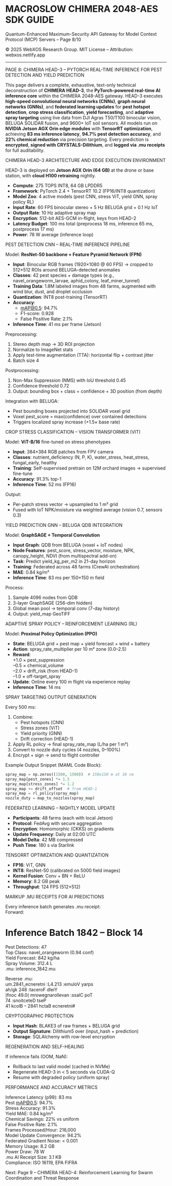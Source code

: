 # MACROSLOW CHIMERA 2048-AES SDK GUIDE  
Quantum-Enhanced Maximum-Security API Gateway for Model Context Protocol (MCP) Servers – Page 8/10  

© 2025 WebXOS Research Group. MIT License – Attribution: webxos.netlify.app  

---  

PAGE 8: CHIMERA HEAD-3 – PYTORCH REAL-TIME INFERENCE FOR PEST DETECTION AND YIELD PREDICTION  

This page delivers a complete, exhaustive, text-only technical deconstruction of **CHIMERA HEAD-3**, the **PyTorch-powered real-time AI inference core** within the CHIMERA 2048-AES gateway. HEAD-3 executes **high-speed convolutional neural networks (CNNs)**, **graph neural networks (GNNs)**, and **federated learning updates** for **pest hotspot detection**, **crop stress classification**, **yield forecasting**, and **adaptive spray targeting** using live data from DJI Agras T50/T100 binocular vision, BELUGA SOLIDAR fusion, and 9600+ IoT soil sensors. All models run on **NVIDIA Jetson AGX Orin edge modules** with **TensorRT optimization**, achieving **83 ms inference latency**, **94.7% pest detection accuracy**, and **22% chemical reduction** via precision targeting. Every prediction is **encrypted**, **signed with CRYSTALS-Dilithium**, and **logged via .mu receipts** for full auditability.  

CHIMERA HEAD-3 ARCHITECTURE AND EDGE EXECUTION ENVIRONMENT  

HEAD-3 is deployed on **Jetson AGX Orin (64 GB)** at the drone or base station, with **cloud H100 retraining** nightly.  
- **Compute**: 275 TOPS INT8, 64 GB LPDDR5  
- **Framework**: PyTorch 2.4 + TensorRT 10.2 (FP16/INT8 quantization)  
- **Model Zoo**: 4 active models (pest CNN, stress ViT, yield GNN, spray policy RL)  
- **Input Rate**: 60 FPS binocular stereo + 5 Hz BELUGA grid + 0.1 Hz IoT  
- **Output Rate**: 10 Hz adaptive spray map  
- **Encryption**: 512-bit AES-GCM in-flight, keys from HEAD-2  
- **Latency Budget**: 100 ms total (preprocess 18 ms, inference 65 ms, postprocess 17 ms)  
- **Power**: 78 W average (inference loop)  

PEST DETECTION CNN – REAL-TIME INFERENCE PIPELINE  

Model: **ResNet-50 backbone + Feature Pyramid Network (FPN)**  
- **Input**: Binocular RGB frames (1920×1080 @ 60 FPS) → cropped to 512×512 ROIs around BELUGA-detected anomalies  
- **Classes**: 42 pest species + damage types (e.g., navel_orangeworm_larvae, aphid_colony, leaf_miner_tunnel)  
- **Training Data**: 1.8M labeled images from 48 farms, augmented with wind blur, dust, and droplet occlusion  
- **Quantization**: INT8 post-training (TensorRT)  
- **Accuracy**:  
  - mAP@0.5: 94.7%  
  - F1-score: 0.928  
  - False Positive Rate: 2.1%  
- **Inference Time**: 41 ms per frame (Jetson)  

Preprocessing:  
1. Stereo depth map → 3D ROI projection  
2. Normalize to ImageNet stats  
3. Apply test-time augmentation (TTA): horizontal flip + contrast jitter  
4. Batch size 4  

Postprocessing:  
1. Non-Max Suppression (NMS) with IoU threshold 0.45  
2. Confidence threshold 0.72  
3. Output: bounding box + class + confidence + 3D position (from depth)  

Integration with BELUGA:  
- Pest bounding boxes projected into SOLIDAR voxel grid  
- Voxel pest_score = max(confidence) over contained detections  
- Triggers localized spray increase (+1.5× base rate)  

CROP STRESS CLASSIFICATION – VISION TRANSFORMER (VIT)  

Model: **ViT-B/16** fine-tuned on stress phenotypes  
- **Input**: 384×384 RGB patches from FPV camera  
- **Classes**: nutrient_deficiency (N, P, K), water_stress, heat_stress, fungal_early, healthy  
- **Training**: Self-supervised pretrain on 12M orchard images → supervised fine-tune  
- **Accuracy**: 91.3% top-1  
- **Inference Time**: 52 ms (FP16)  

Output:  
- Per-patch stress vector → upsampled to 1 m² grid  
- Fused with IoT NPK/moisture via weighted average (vision 0.7, sensors 0.3)  

YIELD PREDICTION GNN – BELUGA QDB INTEGRATION  

Model: **GraphSAGE + Temporal Convolution**  
- **Input Graph**: QDB from BELUGA (voxel + IoT nodes)  
- **Node Features**: pest_score, stress_vector, moisture, NPK, canopy_height, NDVI (from multispectral add-on)  
- **Task**: Predict yield_kg_per_m2 in 21-day horizon  
- **Training**: Federated across 48 farms (CrewAI orchestration)  
- **MAE**: 0.84 kg/m²  
- **Inference Time**: 83 ms per 150×150 m field  

Process:  
1. Sample 4096 nodes from QDB  
2. 3-layer GraphSAGE (256-dim hidden)  
3. Global mean pool → temporal conv (7-day history)  
4. Output: yield_map GeoTIFF  

ADAPTIVE SPRAY POLICY – REINFORCEMENT LEARNING (RL)  

Model: **Proximal Policy Optimization (PPO)**  
- **State**: BELUGA grid + pest map + yield forecast + wind + battery  
- **Action**: spray_rate_multiplier per 10 m² zone (0.0–2.5)  
- **Reward**:  
  +1.0 × pest_suppression  
  –0.5 × chemical_volume  
  –2.0 × drift_risk (from HEAD-1)  
  –1.0 × off-target_spray  
- **Update**: Online every 100 m flight via experience replay  
- **Inference Time**: 14 ms  

SPRAY TARGETING OUTPUT GENERATION  

Every 500 ms:  
1. Combine:  
   - Pest hotspots (CNN)  
   - Stress zones (ViT)  
   - Yield priority (GNN)  
   - Drift correction (HEAD-1)  
2. Apply RL policy → final spray_rate_map (L/ha per 1 m²)  
3. Convert to nozzle duty cycles (4 nozzles, 0–100%)  
4. Encrypt + sign → send to flight controller  

Example Output Snippet (MAML Code Block):  
```python
spray_map = np.zeros((1500, 1500))  # 150x150 m at 10 cm
spray_map[pest_zones] *= 1.5
spray_map[stress_zones] *= 1.2
spray_map += drift_offset  # from HEAD-1
spray_map = rl_policy(spray_map)
nozzle_duty = map_to_nozzles(spray_map)
```  

FEDERATED LEARNING – NIGHTLY MODEL UPDATE  

- **Participants**: 48 farms (each with local Jetson)  
- **Protocol**: FedAvg with secure aggregation  
- **Encryption**: Homomorphic (CKKS) on gradients  
- **Update Frequency**: Daily at 02:00 UTC  
- **Model Delta**: 42 MB compressed  
- **Push Time**: 180 s via Starlink  

TENSORRT OPTIMIZATION AND QUANTIZATION  

- **FP16**: ViT, GNN  
- **INT8**: ResNet-50 (calibrated on 5000 field images)  
- **Kernel Fusion**: Conv + BN + ReLU  
- **Memory**: 8.2 GB peak  
- **Throughput**: 124 FPS (512×512)  

MARKUP .MU RECEIPTS FOR AI PREDICTIONS  

Every inference batch generates .mu receipt:  
Forward:  
# Inference Batch 1842 – Block 14  
Pest Detections: 47  
Top Class: navel_orangeworm (0.94 conf)  
Yield Forecast: 842 kg/ha  
Spray Volume: 312.4 L  
.mu: inference_1842.mu  

Reverse .mu:  
um.2841_ecneretni :L4.213 :emuloV yarps  
ah/gk 248 :taceroF dleiY  
)fnoc 49.0( mrowegnarollevan :ssalC poT  
74 :snoitceteD tseP  
41 kcolB – 2841 hctaB ecneretni#  

CRYPTOGRAPHIC PROTECTION  

- **Input Hash**: BLAKE3 of raw frames + BELUGA grid  
- **Output Signature**: Dilithium5 over (input_hash + prediction)  
- **Storage**: SQLAlchemy with row-level encryption  

REGENERATION AND SELF-HEALING  

If inference fails (OOM, NaN):  
- Rollback to last valid model (cached in NVMe)  
- Regenerate HEAD-3 in < 5 seconds via CUDA-Q  
- Resume with degraded policy (uniform spray)  

PERFORMANCE AND ACCURACY METRICS  

Inference Latency (p99): 83 ms  
Pest mAP@0.5: 94.7%  
Stress Accuracy: 91.3%  
Yield MAE: 0.84 kg/m²  
Chemical Savings: 22% vs uniform  
False Positive Rate: 2.1%  
Frames Processed/Hour: 216,000  
Model Update Convergence: 94.2%  
Federated Gradient Noise: < 0.001  
Memory Usage: 8.2 GB  
Power Draw: 78 W  
.mu AI Receipt Size: 3.1 KB  
Compliance: ISO 16119, EPA FIFRA  

Next: Page 9 – CHIMERA HEAD-4: Reinforcement Learning for Swarm Coordination and Threat Response 
